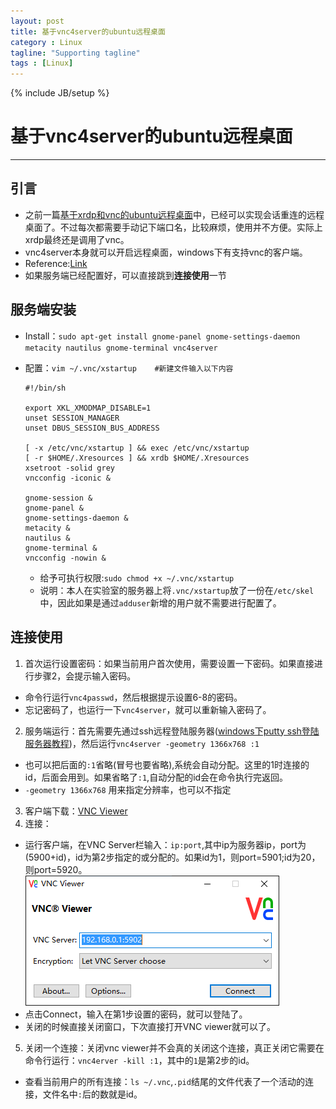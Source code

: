 ```yaml
---
layout: post
title: 基于vnc4server的ubuntu远程桌面
category : Linux
tagline: "Supporting tagline"
tags : [Linux]
---
```

{% include JB/setup %}
# 基于vnc4server的ubuntu远程桌面
---

## 引言
- 之前一篇[基于xrdp和vnc的ubuntu远程桌面](http://blog.onlyforyou.xyz/2016/03/13/remote-access)中，已经可以实现会话重连的远程桌面了。不过每次都需要手动记下端口名，比较麻烦，使用并不方便。实际上xrdp最终还是调用了vnc。
- vnc4server本身就可以开启远程桌面，windows下有支持vnc的客户端。
- Reference:[Link](http://www.zhukun.net/archives/7907)
- 如果服务端已经配置好，可以直接跳到**连接使用**一节

## 服务端安装
- Install：`sudo apt-get install gnome-panel gnome-settings-daemon metacity nautilus gnome-terminal vnc4server`
- 配置：`vim ~/.vnc/xstartup    #新建文件输入以下内容`

  ```
  #!/bin/sh

  export XKL_XMODMAP_DISABLE=1
  unset SESSION_MANAGER
  unset DBUS_SESSION_BUS_ADDRESS

  [ -x /etc/vnc/xstartup ] && exec /etc/vnc/xstartup
  [ -r $HOME/.Xresources ] && xrdb $HOME/.Xresources
  xsetroot -solid grey
  vncconfig -iconic &

  gnome-session &
  gnome-panel &
  gnome-settings-daemon &
  metacity &
  nautilus &
  gnome-terminal &
  vncconfig -nowin &
  ```

  + 给予可执行权限:`sudo chmod +x ~/.vnc/xstartup`
  + 说明：本人在实验室的服务器上将`.vnc/xstartup`放了一份在`/etc/skel`中，因此如果是通过`adduser`新增的用户就不需要进行配置了。

## 连接使用
1. 首次运行设置密码：如果当前用户首次使用，需要设置一下密码。如果直接进行步骤2，会提示输入密码。
  + 命令行运行`vnc4passwd`，然后根据提示设置6-8的密码。
  + 忘记密码了，也运行一下`vnc4server`，就可以重新输入密码了。
2. 服务端运行：首先需要先通过ssh远程登陆服务器([windows下putty ssh登陆服务器教程](http://jingyan.baidu.com/article/454316ab5dd974f7a7c03a18.html))，然后运行`vnc4server -geometry 1366x768 :1`
  + 也可以把后面的`:1`省略(冒号也要省略),系统会自动分配。这里的1时连接的id，后面会用到。如果省略了`:1`,自动分配的id会在命令执行完返回。
  + `-geometry 1366x768` 用来指定分辨率，也可以不指定
3. 客户端下载：[VNC Viewer](http://www.realvnc.com/download/viewer/)
4. 连接：
  + 运行客户端，在VNC Server栏输入：`ip:port`,其中ip为服务器ip，port为(5900+id)，id为第2步指定的或分配的。如果id为1，则port=5901;id为20，则port=5920。
  ![img](/image/vnc_viewer_login.jpg)
  + 点击Connect，输入在第1步设置的密码，就可以登陆了。
  + 关闭的时候直接关闭窗口，下次直接打开VNC viewer就可以了。
5. 关闭一个连接：关闭vnc viewer并不会真的关闭这个连接，真正关闭它需要在命令行运行：`vnc4erver -kill :1`，其中的`1`是第2步的id。
  + 查看当前用户的所有连接：`ls ~/.vnc`,`.pid`结尾的文件代表了一个活动的连接，文件名中`:`后的数就是id。
